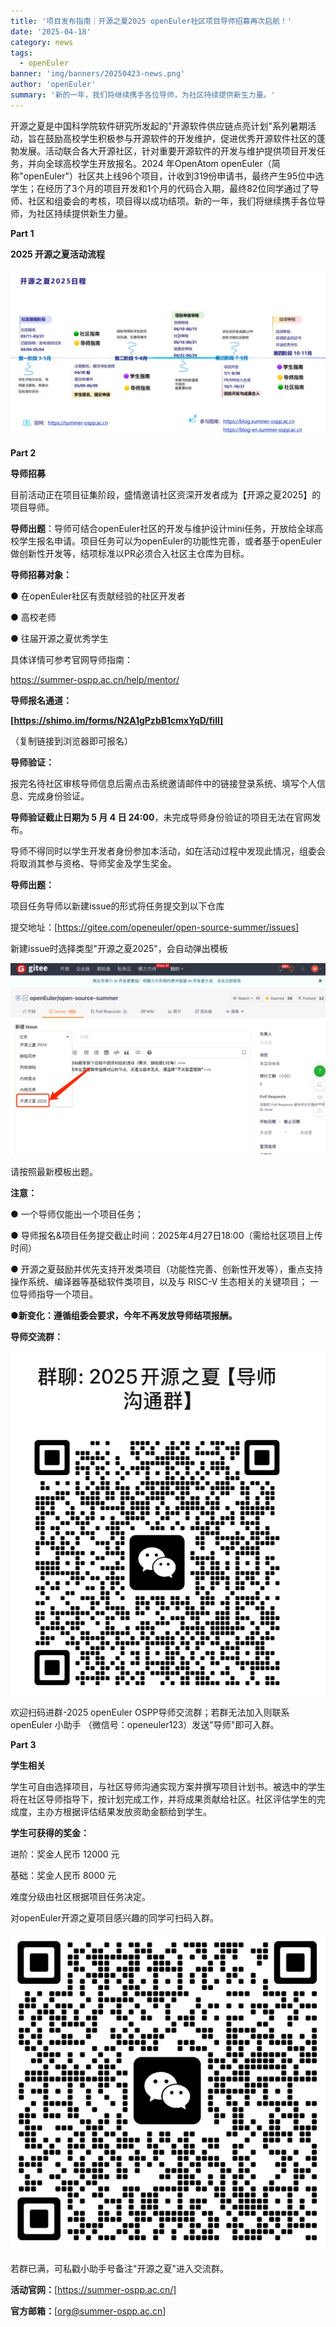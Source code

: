 ```yaml
---
title: '项目发布指南｜开源之夏2025 openEuler社区项目导师招募再次启航！'
date: '2025-04-18'
category: news
tags:
  - openEuler
banner: 'img/banners/20250423-news.png'
author: 'openEuler'
summary: '新的一年，我们将继续携手各位导师，为社区持续提供新生力量。'
---
```






开源之夏是中国科学院软件研究所发起的"开源软件供应链点亮计划"系列暑期活动，旨在鼓励高校学生积极参与开源软件的开发维护，促进优秀开源软件社区的蓬勃发展。活动联合各大开源社区，针对重要开源软件的开发与维护提供项目开发任务，并向全球高校学生开放报名。2024
年OpenAtom
openEuler（简称\"openEuler\"）社区共上线96个项目，计收到319份申请书，最终产生95位中选学生；在经历了3个月的项目开发和1个月的代码合入期，最终82位同学通过了导师、社区和组委会的考核，项目得以成功结项。新的一年，我们将继续携手各位导师，为社区持续提供新生力量。

**Part 1**

**2025 开源之夏活动流程**



![IMG\_257](./media/image2.png)

**Part 2**

**导师招募**

目前活动正在项目征集阶段，盛情邀请社区资深开发者成为【开源之夏2025】的项目导师。

**导师出题**：导师可结合openEuler社区的开发与维护设计mini任务，开放给全球高校学生报名申请。项目任务可以为openEuler的功能性完善，或者基于openEuler
做创新性开发等，结项标准以PR必须合入社区主仓库为目标。

**导师招募对象：**

● 在openEuler社区有贡献经验的社区开发者

● 高校老师

● 往届开源之夏优秀学生

具体详情可参考官网导师指南：

https://summer-ospp.ac.cn/help/mentor/

**导师报名通道：**

**[https://shimo.im/forms/N2A1gPzbB1cmxYqD/fill]**

（复制链接到浏览器即可报名）

**导师验证：**

报完名待社区审核导师信息后需点击系统邀请邮件中的链接登录系统、填写个人信息、完成身份验证。

**导师验证截止日期为 5 月 4 日
24:00**，未完成导师身份验证的项目无法在官网发布。

导师不得同时以学生开发者身份参加本活动，如在活动过程中发现此情况，组委会将取消其参与资格、导师奖金及学生奖金。

**导师出题：**

项目任务导师以新建issue的形式将任务提交到以下仓库

提交地址：[https://gitee.com/openeuler/open-source-summer/issues]

新建issue时选择类型"开源之夏2025"，会自动弹出模板

![IMG\_259](./media/image3.png)

请按照最新模板出题。  

**注意：**

● 一个导师仅能出一个项目任务；

●
导师报名&项目任务提交截止时间：2025年4月27日18:00（需给社区项目上传时间）

●
开源之夏鼓励并优先支持开发类项目（功能性完善、创新性开发等），重点支持
操作系统、编译器等基础软件类项目，以及与 RISC-V 生态相关的关键项目；
一位导师指导一个项目。

**●新变化：遵循组委会要求，今年不再发放导师结项报酬。**

**导师交流群：**

![IMG\_260](./media/image4.png)

欢迎扫码进群-2025 openEuler OSPP导师交流群；若群无法加入则联系 openEuler
小助手 （微信号：openeuler123）发送"导师"即可入群。

**Part 3**

**学生相关**



学生可自由选择项目，与社区导师沟通实现方案并撰写项目计划书。被选中的学生将在社区导师指导下，按计划完成工作，并将成果贡献给社区。社区评估学生的完成度，主办方根据评估结果发放资助金额给到学生。

**学生可获得的奖金：**

进阶：奖金人民币 12000 元

基础：奖金人民币 8000 元

难度分级由社区根据项目任务决定。

对openEuler开源之夏项目感兴趣的同学可扫码入群。

![IMG\_262](./media/image5.png)

若群已满，可私戳小助手号备注"开源之夏"进入交流群。

**活动官网：**[https://summer-ospp.ac.cn/]

**官方邮箱：**[org@summer-ospp.ac.cn]
